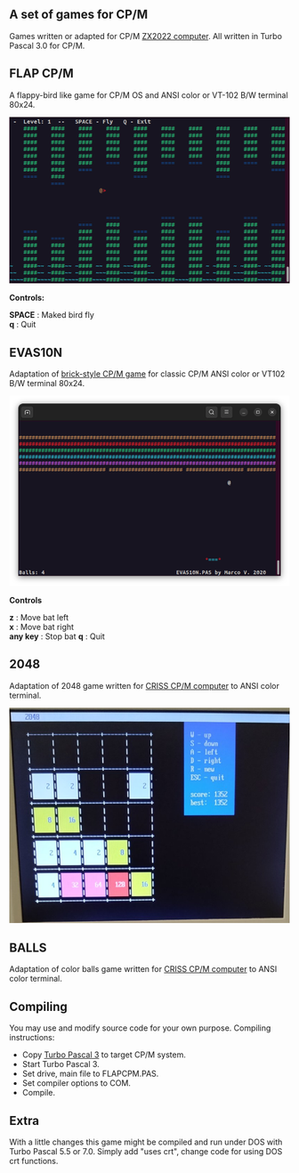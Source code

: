 ## A set of games for CP/M

Games written or adapted for CP/M [ZX2022 computer](https://github.com/michalin/ZX2022).
All written in Turbo Pascal 3.0 for CP/M.

## FLAP CP/M

A flappy-bird like game for CP/M OS and ANSI color or VT-102 B/W terminal 80x24.

![](flapcpm.png)

**Controls:**

**SPACE** : Maked bird fly  
**q** : Quit

## EVAS10N

Adaptation of [brick-style CP/M game](https://github.com/marcosretrobits/EVAS10N.PAS) for classic CP/M ANSI color or VT102 B/W terminal 80x24.

![](evas10n.png)

**Controls**

**z** : Move bat left  
**x** : Move bat right  
**any key** : Stop bat
**q** : Quit

## 2048

Adaptation of 2048 game written for [CRISS CP/M computer](http://criss.radio.ru) to ANSI color terminal.

![](2048.jpg)

## BALLS

Adaptation of color balls game written for [CRISS CP/M computer](http://criss.radio.ru) to ANSI color terminal.

## Compiling

You may use and modify source code for your own purpose. Compiling instructions:
* Copy [Turbo Pascal 3](http://www.retroarchive.org/cpm/lang/lang.htm) to target CP/M system.
* Start Turbo Pascal 3.
* Set drive, main file to FLAPCPM.PAS.
* Set compiler options to COM.
* Compile.

## Extra

With a little changes this game might be compiled and run under DOS with Turbo Pascal 5.5 or 7.0. 
Simply add "uses crt", change code for using DOS crt functions. 
